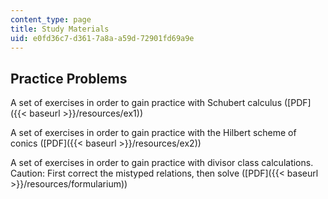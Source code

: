 ```yaml
---
content_type: page
title: Study Materials
uid: e0fd36c7-d361-7a8a-a59d-72901fd69a9e
---
```


Practice Problems
-----------------

A set of exercises in order to gain practice with Schubert calculus ([PDF]({{< baseurl >}}/resources/ex1))

A set of exercises in order to gain practice with the Hilbert scheme of conics ([PDF]({{< baseurl >}}/resources/ex2))

A set of exercises in order to gain practice with divisor class calculations. Caution: First correct the mistyped relations, then solve ([PDF]({{< baseurl >}}/resources/formularium))